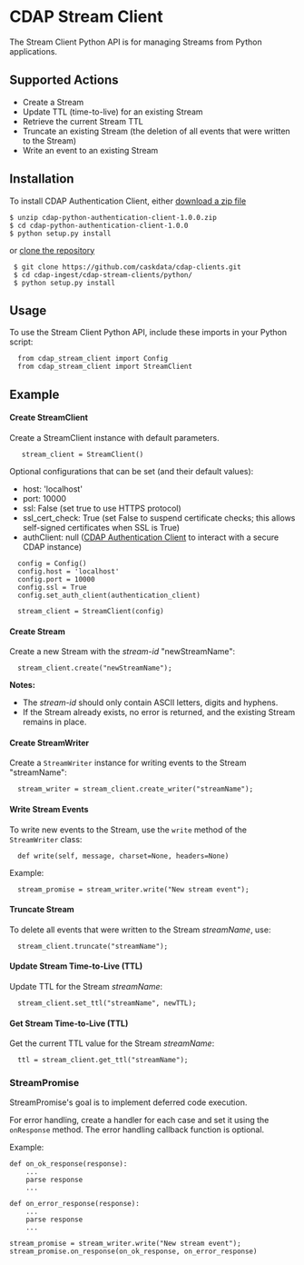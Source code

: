 # CDAP Stream Client
The Stream Client Python API is for managing Streams from Python applications.

## Supported Actions
 - Create a Stream
 - Update TTL (time-to-live) for an existing Stream
 - Retrieve the current Stream TTL
 - Truncate an existing Stream (the deletion of all events that were written to the Stream)
 - Write an event to an existing Stream


## Installation
 To install CDAP Authentication Client, either [download a zip file](https://repository.cask.co/downloads/co/cask/cdap/cdap-python-stream-client/1.0.0/cdap-python-stream-client-1.0.0.zip)
 
 ```
 $ unzip cdap-python-authentication-client-1.0.0.zip
 $ cd cdap-python-authentication-client-1.0.0
 $ python setup.py install
 ```
 
 or [clone the repository](https://github.com/caskdata/cdap-ingest)
```
 $ git clone https://github.com/caskdata/cdap-clients.git
 $ cd cdap-ingest/cdap-stream-clients/python/
 $ python setup.py install
```

## Usage

 To use the Stream Client Python API, include these imports in your Python script:

```
  from cdap_stream_client import Config
  from cdap_stream_client import StreamClient
```

## Example
#### Create StreamClient
Create a StreamClient instance with default parameters.
```
   stream_client = StreamClient()
```

Optional configurations that can be set (and their default values):
- host: 'localhost'
- port: 10000
- ssl: False (set true to use HTTPS protocol)
- ssl_cert_check: True (set False to suspend certificate checks; this allows self-signed certificates when SSL is True)
- authClient: null ([CDAP Authentication Client](https://github.com/caskdata/cdap-clients/tree/develop/cdap-authentication-clients/python)
 to interact with a secure CDAP instance)
```
  config = Config()
  config.host = 'localhost'
  config.port = 10000
  config.ssl = True
  config.set_auth_client(authentication_client)

  stream_client = StreamClient(config)
```

#### Create Stream
Create a new Stream with the *stream-id* "newStreamName":

 ```
   stream_client.create("newStreamName");
 ```

**Notes:**
 - The *stream-id* should only contain ASCII letters, digits and hyphens.
 - If the Stream already exists, no error is returned, and the existing Stream remains in place.

#### Create StreamWriter
Create a ```StreamWriter``` instance for writing events to the Stream "streamName":

```
  stream_writer = stream_client.create_writer("streamName");
```

#### Write Stream Events
To write new events to the Stream, use the ```write``` method of the ```StreamWriter``` class:

```
  def write(self, message, charset=None, headers=None)
```

Example:

```
  stream_promise = stream_writer.write("New stream event");
```

#### Truncate Stream
To delete all events that were written to the Stream *streamName*, use:

```
  stream_client.truncate("streamName");
```

#### Update Stream Time-to-Live (TTL)
Update TTL for the Stream *streamName*:

```
  stream_client.set_ttl("streamName", newTTL);
```

#### Get Stream Time-to-Live (TTL)
Get the current TTL value for the Stream *streamName*:

```
  ttl = stream_client.get_ttl("streamName");
```

### StreamPromise
StreamPromise's goal is to implement deferred code execution.

For error handling, create a handler for each case and set it using the ```onResponse``` method. The error handling callback function is optional.

Example:

```
def on_ok_response(response):
    ...
    parse response
    ...

def on_error_response(response):
    ...
    parse response
    ...

stream_promise = stream_writer.write("New stream event");
stream_promise.on_response(on_ok_response, on_error_response)
```
